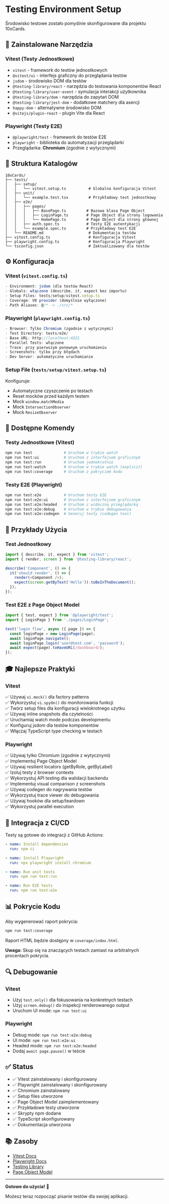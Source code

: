 # Testing Environment Setup

Środowisko testowe zostało pomyślnie skonfigurowane dla projektu 10xCards.

## 🎯 Zainstalowane Narzędzia

### Vitest (Testy Jednostkowe)
- `vitest` - framework do testów jednostkowych
- `@vitest/ui` - interfejs graficzny do przeglądania testów
- `jsdom` - środowisko DOM dla testów
- `@testing-library/react` - narzędzia do testowania komponentów React
- `@testing-library/user-event` - symulacja interakcji użytkownika
- `@testing-library/dom` - narzędzia do zapytań DOM
- `@testing-library/jest-dom` - dodatkowe matchery dla asercji
- `happy-dom` - alternatywne środowisko DOM
- `@vitejs/plugin-react` - plugin Vite dla React

### Playwright (Testy E2E)
- `@playwright/test` - framework do testów E2E
- `playwright` - biblioteka do automatyzacji przeglądarki
- Przeglądarka: **Chromium** (zgodnie z wytycznymi)

## 📁 Struktura Katalogów

```
10xCards/
├── tests/
│   ├── setup/
│   │   └── vitest.setup.ts          # Globalna konfiguracja Vitest
│   ├── unit/
│   │   └── example.test.tsx         # Przykładowy test jednostkowy
│   ├── e2e/
│   │   ├── pages/
│   │   │   ├── BasePage.ts         # Bazowa klasa Page Object
│   │   │   ├── LoginPage.ts        # Page Object dla strony logowania
│   │   │   └── HomePage.ts         # Page Object dla strony głównej
│   │   ├── auth.spec.ts            # Testy E2E autentykacji
│   │   └── example.spec.ts         # Przykładowy test E2E
│   └── README.md                    # Dokumentacja testów
├── vitest.config.ts                 # Konfiguracja Vitest
├── playwright.config.ts             # Konfiguracja Playwright
└── tsconfig.json                    # Zaktualizowany dla testów
```

## ⚙️ Konfiguracja

### Vitest (`vitest.config.ts`)

```typescript
- Environment: jsdom (dla testów React)
- Globals: włączone (describe, it, expect bez importu)
- Setup Files: tests/setup/vitest.setup.ts
- Coverage: V8 provider (domyślnie wyłączone)
- Path Aliases: @/* -> ./src/*
```

### Playwright (`playwright.config.ts`)

```typescript
- Browser: Tylko Chromium (zgodnie z wytycznymi)
- Test Directory: tests/e2e/
- Base URL: http://localhost:4321
- Parallel Tests: włączone
- Trace: przy pierwszym ponownym uruchomieniu
- Screenshots: tylko przy błędach
- Dev Server: automatyczne uruchamianie
```

### Setup File (`tests/setup/vitest.setup.ts`)

Konfiguruje:
- Automatyczne czyszczenie po testach
- Reset mocków przed każdym testem
- Mock `window.matchMedia`
- Mock `IntersectionObserver`
- Mock `ResizeObserver`

## 🚀 Dostępne Komendy

### Testy Jednostkowe (Vitest)

```bash
npm run test              # Uruchom w trybie watch
npm run test:ui           # Uruchom z interfejsem graficznym
npm run test:run          # Uruchom jednokrotnie
npm run test:watch        # Uruchom w trybie watch (explicit)
npm run test:coverage     # Uruchom z pokryciem kodu
```

### Testy E2E (Playwright)

```bash
npm run test:e2e          # Uruchom testy E2E
npm run test:e2e:ui       # Uruchom z interfejsem graficznym
npm run test:e2e:headed   # Uruchom z widoczną przeglądarką
npm run test:e2e:debug    # Uruchom w trybie debugowania
npm run test:e2e:codegen  # Generuj testy (codegen tool)
```

## 📝 Przykłady Użycia

### Test Jednostkowy

```typescript
import { describe, it, expect } from 'vitest';
import { render, screen } from '@testing-library/react';

describe('Component', () => {
  it('should render', () => {
    render(<Component />);
    expect(screen.getByText('Hello')).toBeInTheDocument();
  });
});
```

### Test E2E z Page Object Model

```typescript
import { test, expect } from '@playwright/test';
import { LoginPage } from './pages/LoginPage';

test('login flow', async ({ page }) => {
  const loginPage = new LoginPage(page);
  await loginPage.navigate();
  await loginPage.login('user@test.com', 'password');
  await expect(page).toHaveURL(/dashboard/);
});
```

## 🎓 Najlepsze Praktyki

### Vitest
✅ Używaj `vi.mock()` dla factory patterns  
✅ Wykorzystuj `vi.spyOn()` do monitorowania funkcji  
✅ Twórz setup files dla konfiguracji wielokrotnego użytku  
✅ Używaj inline snapshots dla czytelności  
✅ Uruchamiaj watch mode podczas developmentu  
✅ Konfiguruj jsdom dla testów komponentów  
✅ Włączaj TypeScript type checking w testach  

### Playwright
✅ Używaj tylko Chromium (zgodnie z wytycznymi)  
✅ Implementuj Page Object Model  
✅ Używaj resilient locators (getByRole, getByLabel)  
✅ Izoluj testy z browser contexts  
✅ Wykorzystuj API testing dla walidacji backendu  
✅ Implementuj visual comparison z screenshots  
✅ Używaj codegen do nagrywania testów  
✅ Wykorzystuj trace viewer do debugowania  
✅ Używaj hooków dla setup/teardown  
✅ Wykorzystuj parallel execution  

## 🔄 Integracja z CI/CD

Testy są gotowe do integracji z GitHub Actions:

```yaml
- name: Install dependencies
  run: npm ci

- name: Install Playwright
  run: npx playwright install chromium

- name: Run unit tests
  run: npm run test:run

- name: Run E2E tests
  run: npm run test:e2e
```

## 📊 Pokrycie Kodu

Aby wygenerować raport pokrycia:

```bash
npm run test:coverage
```

Raport HTML będzie dostępny w `coverage/index.html`.

**Uwaga:** Skup się na znaczących testach zamiast na arbitralnych procentach pokrycia.

## 🔍 Debugowanie

### Vitest
- Użyj `test.only()` dla fokusowania na konkretnych testach
- Użyj `screen.debug()` do inspekcji renderowanego output
- Uruchom UI mode: `npm run test:ui`

### Playwright
- Debug mode: `npm run test:e2e:debug`
- UI mode: `npm run test:e2e:ui`
- Headed mode: `npm run test:e2e:headed`
- Dodaj `await page.pause()` w teście

## ✅ Status

- ✅ Vitest zainstalowany i skonfigurowany
- ✅ Playwright zainstalowany i skonfigurowany
- ✅ Chromium zainstalowany
- ✅ Setup files utworzone
- ✅ Page Object Model zaimplementowany
- ✅ Przykładowe testy utworzone
- ✅ Skrypty npm dodane
- ✅ TypeScript skonfigurowany
- ✅ Dokumentacja utworzona

## 📚 Zasoby

- [Vitest Docs](https://vitest.dev/)
- [Playwright Docs](https://playwright.dev/)
- [Testing Library](https://testing-library.com/)
- [Page Object Model](https://playwright.dev/docs/pom)

---

**Gotowe do użycia!** 🎉

Możesz teraz rozpocząć pisanie testów dla swojej aplikacji.

